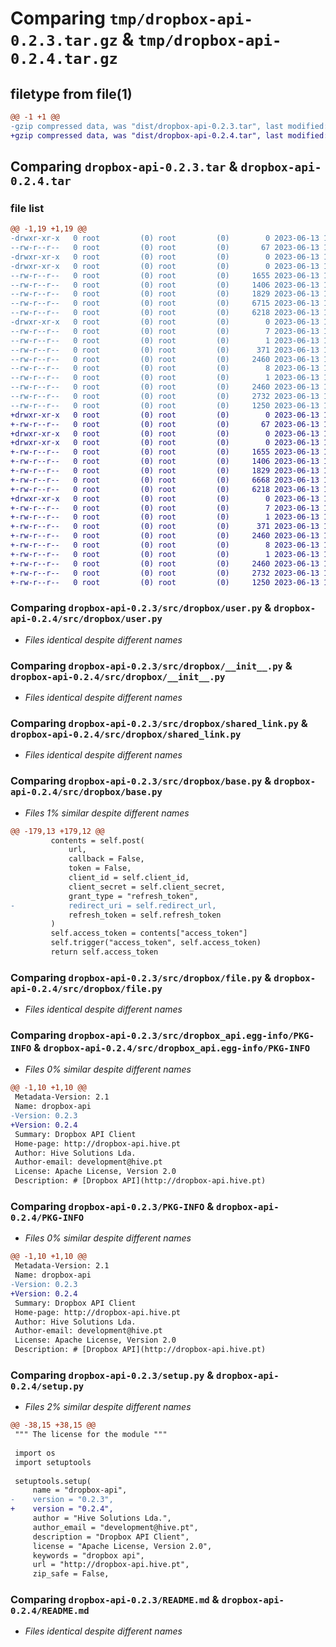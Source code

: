 # Comparing `tmp/dropbox-api-0.2.3.tar.gz` & `tmp/dropbox-api-0.2.4.tar.gz`

## filetype from file(1)

```diff
@@ -1 +1 @@
-gzip compressed data, was "dist/dropbox-api-0.2.3.tar", last modified: Tue Jun 13 16:11:33 2023, max compression
+gzip compressed data, was "dist/dropbox-api-0.2.4.tar", last modified: Tue Jun 13 17:31:15 2023, max compression
```

## Comparing `dropbox-api-0.2.3.tar` & `dropbox-api-0.2.4.tar`

### file list

```diff
@@ -1,19 +1,19 @@
-drwxr-xr-x   0 root         (0) root         (0)        0 2023-06-13 16:11:33.000000 dropbox-api-0.2.3/
--rw-r--r--   0 root         (0) root         (0)       67 2023-06-13 16:11:33.000000 dropbox-api-0.2.3/setup.cfg
-drwxr-xr-x   0 root         (0) root         (0)        0 2023-06-13 16:11:33.000000 dropbox-api-0.2.3/src/
-drwxr-xr-x   0 root         (0) root         (0)        0 2023-06-13 16:11:33.000000 dropbox-api-0.2.3/src/dropbox/
--rw-r--r--   0 root         (0) root         (0)     1655 2023-06-13 16:11:27.000000 dropbox-api-0.2.3/src/dropbox/user.py
--rw-r--r--   0 root         (0) root         (0)     1406 2023-06-13 16:11:27.000000 dropbox-api-0.2.3/src/dropbox/__init__.py
--rw-r--r--   0 root         (0) root         (0)     1829 2023-06-13 16:11:27.000000 dropbox-api-0.2.3/src/dropbox/shared_link.py
--rw-r--r--   0 root         (0) root         (0)     6715 2023-06-13 16:11:27.000000 dropbox-api-0.2.3/src/dropbox/base.py
--rw-r--r--   0 root         (0) root         (0)     6218 2023-06-13 16:11:27.000000 dropbox-api-0.2.3/src/dropbox/file.py
-drwxr-xr-x   0 root         (0) root         (0)        0 2023-06-13 16:11:33.000000 dropbox-api-0.2.3/src/dropbox_api.egg-info/
--rw-r--r--   0 root         (0) root         (0)        7 2023-06-13 16:11:33.000000 dropbox-api-0.2.3/src/dropbox_api.egg-info/requires.txt
--rw-r--r--   0 root         (0) root         (0)        1 2023-06-13 16:11:33.000000 dropbox-api-0.2.3/src/dropbox_api.egg-info/dependency_links.txt
--rw-r--r--   0 root         (0) root         (0)      371 2023-06-13 16:11:33.000000 dropbox-api-0.2.3/src/dropbox_api.egg-info/SOURCES.txt
--rw-r--r--   0 root         (0) root         (0)     2460 2023-06-13 16:11:33.000000 dropbox-api-0.2.3/src/dropbox_api.egg-info/PKG-INFO
--rw-r--r--   0 root         (0) root         (0)        8 2023-06-13 16:11:33.000000 dropbox-api-0.2.3/src/dropbox_api.egg-info/top_level.txt
--rw-r--r--   0 root         (0) root         (0)        1 2023-06-13 16:11:29.000000 dropbox-api-0.2.3/src/dropbox_api.egg-info/not-zip-safe
--rw-r--r--   0 root         (0) root         (0)     2460 2023-06-13 16:11:33.000000 dropbox-api-0.2.3/PKG-INFO
--rw-r--r--   0 root         (0) root         (0)     2732 2023-06-13 16:11:27.000000 dropbox-api-0.2.3/setup.py
--rw-r--r--   0 root         (0) root         (0)     1250 2023-06-13 16:11:27.000000 dropbox-api-0.2.3/README.md
+drwxr-xr-x   0 root         (0) root         (0)        0 2023-06-13 17:31:15.000000 dropbox-api-0.2.4/
+-rw-r--r--   0 root         (0) root         (0)       67 2023-06-13 17:31:15.000000 dropbox-api-0.2.4/setup.cfg
+drwxr-xr-x   0 root         (0) root         (0)        0 2023-06-13 17:31:15.000000 dropbox-api-0.2.4/src/
+drwxr-xr-x   0 root         (0) root         (0)        0 2023-06-13 17:31:15.000000 dropbox-api-0.2.4/src/dropbox/
+-rw-r--r--   0 root         (0) root         (0)     1655 2023-06-13 17:31:09.000000 dropbox-api-0.2.4/src/dropbox/user.py
+-rw-r--r--   0 root         (0) root         (0)     1406 2023-06-13 17:31:09.000000 dropbox-api-0.2.4/src/dropbox/__init__.py
+-rw-r--r--   0 root         (0) root         (0)     1829 2023-06-13 17:31:09.000000 dropbox-api-0.2.4/src/dropbox/shared_link.py
+-rw-r--r--   0 root         (0) root         (0)     6668 2023-06-13 17:31:09.000000 dropbox-api-0.2.4/src/dropbox/base.py
+-rw-r--r--   0 root         (0) root         (0)     6218 2023-06-13 17:31:09.000000 dropbox-api-0.2.4/src/dropbox/file.py
+drwxr-xr-x   0 root         (0) root         (0)        0 2023-06-13 17:31:15.000000 dropbox-api-0.2.4/src/dropbox_api.egg-info/
+-rw-r--r--   0 root         (0) root         (0)        7 2023-06-13 17:31:15.000000 dropbox-api-0.2.4/src/dropbox_api.egg-info/requires.txt
+-rw-r--r--   0 root         (0) root         (0)        1 2023-06-13 17:31:15.000000 dropbox-api-0.2.4/src/dropbox_api.egg-info/dependency_links.txt
+-rw-r--r--   0 root         (0) root         (0)      371 2023-06-13 17:31:15.000000 dropbox-api-0.2.4/src/dropbox_api.egg-info/SOURCES.txt
+-rw-r--r--   0 root         (0) root         (0)     2460 2023-06-13 17:31:15.000000 dropbox-api-0.2.4/src/dropbox_api.egg-info/PKG-INFO
+-rw-r--r--   0 root         (0) root         (0)        8 2023-06-13 17:31:15.000000 dropbox-api-0.2.4/src/dropbox_api.egg-info/top_level.txt
+-rw-r--r--   0 root         (0) root         (0)        1 2023-06-13 17:31:11.000000 dropbox-api-0.2.4/src/dropbox_api.egg-info/not-zip-safe
+-rw-r--r--   0 root         (0) root         (0)     2460 2023-06-13 17:31:15.000000 dropbox-api-0.2.4/PKG-INFO
+-rw-r--r--   0 root         (0) root         (0)     2732 2023-06-13 17:31:09.000000 dropbox-api-0.2.4/setup.py
+-rw-r--r--   0 root         (0) root         (0)     1250 2023-06-13 17:31:09.000000 dropbox-api-0.2.4/README.md
```

### Comparing `dropbox-api-0.2.3/src/dropbox/user.py` & `dropbox-api-0.2.4/src/dropbox/user.py`

 * *Files identical despite different names*

### Comparing `dropbox-api-0.2.3/src/dropbox/__init__.py` & `dropbox-api-0.2.4/src/dropbox/__init__.py`

 * *Files identical despite different names*

### Comparing `dropbox-api-0.2.3/src/dropbox/shared_link.py` & `dropbox-api-0.2.4/src/dropbox/shared_link.py`

 * *Files identical despite different names*

### Comparing `dropbox-api-0.2.3/src/dropbox/base.py` & `dropbox-api-0.2.4/src/dropbox/base.py`

 * *Files 1% similar despite different names*

```diff
@@ -179,13 +179,12 @@
         contents = self.post(
             url,
             callback = False,
             token = False,
             client_id = self.client_id,
             client_secret = self.client_secret,
             grant_type = "refresh_token",
-            redirect_uri = self.redirect_url,
             refresh_token = self.refresh_token
         )
         self.access_token = contents["access_token"]
         self.trigger("access_token", self.access_token)
         return self.access_token
```

### Comparing `dropbox-api-0.2.3/src/dropbox/file.py` & `dropbox-api-0.2.4/src/dropbox/file.py`

 * *Files identical despite different names*

### Comparing `dropbox-api-0.2.3/src/dropbox_api.egg-info/PKG-INFO` & `dropbox-api-0.2.4/src/dropbox_api.egg-info/PKG-INFO`

 * *Files 0% similar despite different names*

```diff
@@ -1,10 +1,10 @@
 Metadata-Version: 2.1
 Name: dropbox-api
-Version: 0.2.3
+Version: 0.2.4
 Summary: Dropbox API Client
 Home-page: http://dropbox-api.hive.pt
 Author: Hive Solutions Lda.
 Author-email: development@hive.pt
 License: Apache License, Version 2.0
 Description: # [Dropbox API](http://dropbox-api.hive.pt)
```

### Comparing `dropbox-api-0.2.3/PKG-INFO` & `dropbox-api-0.2.4/PKG-INFO`

 * *Files 0% similar despite different names*

```diff
@@ -1,10 +1,10 @@
 Metadata-Version: 2.1
 Name: dropbox-api
-Version: 0.2.3
+Version: 0.2.4
 Summary: Dropbox API Client
 Home-page: http://dropbox-api.hive.pt
 Author: Hive Solutions Lda.
 Author-email: development@hive.pt
 License: Apache License, Version 2.0
 Description: # [Dropbox API](http://dropbox-api.hive.pt)
```

### Comparing `dropbox-api-0.2.3/setup.py` & `dropbox-api-0.2.4/setup.py`

 * *Files 2% similar despite different names*

```diff
@@ -38,15 +38,15 @@
 """ The license for the module """
 
 import os
 import setuptools
 
 setuptools.setup(
     name = "dropbox-api",
-    version = "0.2.3",
+    version = "0.2.4",
     author = "Hive Solutions Lda.",
     author_email = "development@hive.pt",
     description = "Dropbox API Client",
     license = "Apache License, Version 2.0",
     keywords = "dropbox api",
     url = "http://dropbox-api.hive.pt",
     zip_safe = False,
```

### Comparing `dropbox-api-0.2.3/README.md` & `dropbox-api-0.2.4/README.md`

 * *Files identical despite different names*

